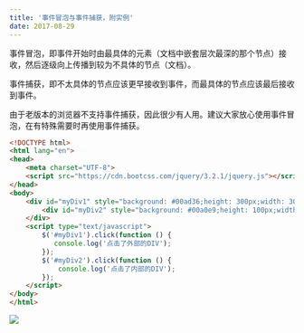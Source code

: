 ```yaml
---
title: '事件冒泡与事件捕获，附实例'
date: 2017-08-29
---   
```

事件冒泡，即事件开始时由最具体的元素（文档中嵌套层次最深的那个节点）接收，然后逐级向上传播到较为不具体的节点（文档）。  

事件捕获，即不太具体的节点应该更早接收到事件，而最具体的节点应该最后接收到事件。  

由于老版本的浏览器不支持事件捕获，因此很少有人用。建议大家放心使用事件冒泡，在有特殊需要时再使用事件捕获。  

```html
<!DOCTYPE html>
<html lang="en">
<head>
    <meta charset="UTF-8">
    <script src="https://cdn.bootcss.com/jquery/3.2.1/jquery.js"></script>
</head>
<body>
    <div id="myDiv1" style="background: #00ad36;height: 300px;width: 300px;position: relative;">
        <div id="myDiv2" style="background: #00a0e9;height: 100px;width: 100px;left: 50%;top:50%;position: absolute;margin-left: -50px;margin-top: -50px;text-align: center;line-height: 100px;">Click</div>
    </div>
    <script type="text/javascript">
        $('#myDiv1').click(function () {
           console.log('点击了外部的DIV');
        });
        $('#myDiv2').click(function () {
            console.log('点击了内部的DIV');
        });
    </script>
</body>
</html>
```

![](https://img-blog.csdn.net/20170829095951525?watermark/2/text/aHR0cDovL2Jsb2cuY3Nkbi5uZXQveHV0b25nYmFv/font/5a6L5L2T/fontsize/400/fill/I0JBQkFCMA/dissolve/70/gravity/Center)